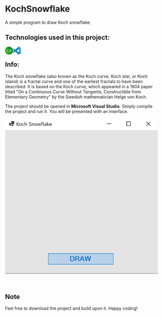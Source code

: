 # KochSnowflake
A simple program to draw Koch snowflake.

## Technologies used in this project:
<img align="left" alt="C#.js" width="26px" src="https://raw.githubusercontent.com/github/explore/80688e429a7d4ef2fca1e82350fe8e3517d3494d/topics/csharp/csharp.png" />
<img align="left" alt="Visual studio" width="26px" src="https://raw.githubusercontent.com/github/explore/80688e429a7d4ef2fca1e82350fe8e3517d3494d/topics/visual-studio-code/visual-studio-code.png" />

<br />

## Info:
The Koch snowflake (also known as the Koch curve, Koch star, or Koch island) is a fractal curve and one of the earliest fractals to have been described. It is based on the Koch curve, which appeared in a 1904 paper titled "On a Continuous Curve Without Tangents, Constructible from Elementary Geometry" by the Swedish mathematician Helge von Koch.

The project should be opened in **Microsoft Visual Studio**. Simply compile the project and run it. You will be presented with an interface.

<p align="center">
  <img src="./gitResources/pic1.PNG" alt="UI" width="750">
</p>

<br />

## Note

Feel free to download the project and build upon it. Happy coding!
